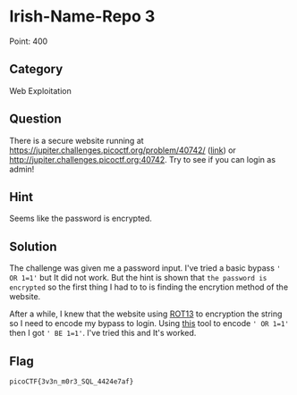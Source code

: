 # Irish-Name-Repo 3

Point: 400

## Category

Web Exploitation

## Question

There is a secure website running at https://jupiter.challenges.picoctf.org/problem/40742/ ([link](https://jupiter.challenges.picoctf.org/problem/40742/)) or http://jupiter.challenges.picoctf.org:40742. Try to see if you can login as admin!

## Hint

Seems like the password is encrypted.

## Solution

The challenge was given me a password input. I've tried a basic bypass `' OR 1=1'` but It did not work. But the hint is shown that `the password is encrypted` so the first thing I had to to is finding the encrytion method of the website.

After a while, I knew that the website using [ROT13](https://www.wikiwand.com/en/ROT13) to encryption the string so I need to encode my bypass to login. Using [this](https://rot13.com/) tool to encode `' OR 1=1'` then I got `' BE 1=1'`. I've tried this and It's worked.

## Flag

`picoCTF{3v3n_m0r3_SQL_4424e7af}`
